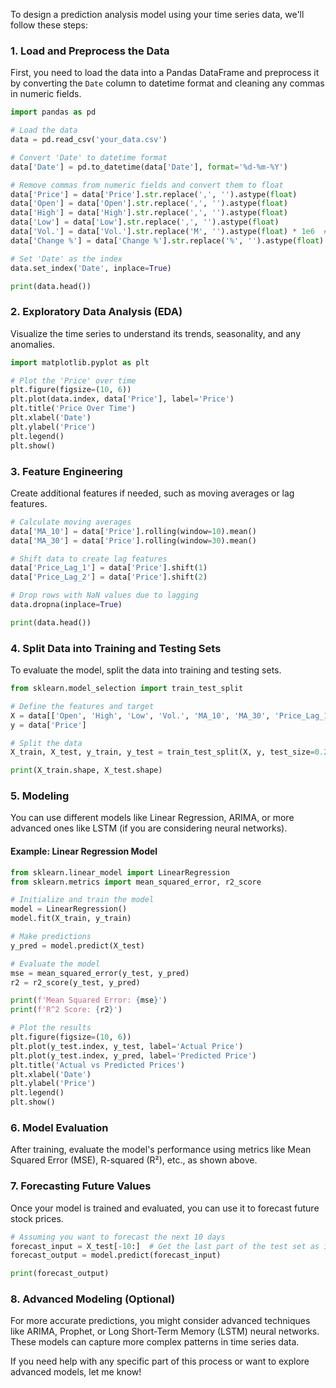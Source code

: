 To design a prediction analysis model using your time series data, we'll follow these steps:

### 1. **Load and Preprocess the Data**
First, you need to load the data into a Pandas DataFrame and preprocess it by converting the `Date` column to datetime format and cleaning any commas in numeric fields.

```python
import pandas as pd

# Load the data
data = pd.read_csv('your_data.csv')

# Convert 'Date' to datetime format
data['Date'] = pd.to_datetime(data['Date'], format='%d-%m-%Y')

# Remove commas from numeric fields and convert them to float
data['Price'] = data['Price'].str.replace(',', '').astype(float)
data['Open'] = data['Open'].str.replace(',', '').astype(float)
data['High'] = data['High'].str.replace(',', '').astype(float)
data['Low'] = data['Low'].str.replace(',', '').astype(float)
data['Vol.'] = data['Vol.'].str.replace('M', '').astype(float) * 1e6  # Assuming volume is in millions
data['Change %'] = data['Change %'].str.replace('%', '').astype(float)

# Set 'Date' as the index
data.set_index('Date', inplace=True)

print(data.head())
```

### 2. **Exploratory Data Analysis (EDA)**
Visualize the time series to understand its trends, seasonality, and any anomalies.

```python
import matplotlib.pyplot as plt

# Plot the 'Price' over time
plt.figure(figsize=(10, 6))
plt.plot(data.index, data['Price'], label='Price')
plt.title('Price Over Time')
plt.xlabel('Date')
plt.ylabel('Price')
plt.legend()
plt.show()
```

### 3. **Feature Engineering**
Create additional features if needed, such as moving averages or lag features.

```python
# Calculate moving averages
data['MA_10'] = data['Price'].rolling(window=10).mean()
data['MA_30'] = data['Price'].rolling(window=30).mean()

# Shift data to create lag features
data['Price_Lag_1'] = data['Price'].shift(1)
data['Price_Lag_2'] = data['Price'].shift(2)

# Drop rows with NaN values due to lagging
data.dropna(inplace=True)

print(data.head())
```

### 4. **Split Data into Training and Testing Sets**
To evaluate the model, split the data into training and testing sets.

```python
from sklearn.model_selection import train_test_split

# Define the features and target
X = data[['Open', 'High', 'Low', 'Vol.', 'MA_10', 'MA_30', 'Price_Lag_1', 'Price_Lag_2']]
y = data['Price']

# Split the data
X_train, X_test, y_train, y_test = train_test_split(X, y, test_size=0.2, shuffle=False)

print(X_train.shape, X_test.shape)
```

### 5. **Modeling**
You can use different models like Linear Regression, ARIMA, or more advanced ones like LSTM (if you are considering neural networks).

#### Example: Linear Regression Model

```python
from sklearn.linear_model import LinearRegression
from sklearn.metrics import mean_squared_error, r2_score

# Initialize and train the model
model = LinearRegression()
model.fit(X_train, y_train)

# Make predictions
y_pred = model.predict(X_test)

# Evaluate the model
mse = mean_squared_error(y_test, y_pred)
r2 = r2_score(y_test, y_pred)

print(f'Mean Squared Error: {mse}')
print(f'R^2 Score: {r2}')

# Plot the results
plt.figure(figsize=(10, 6))
plt.plot(y_test.index, y_test, label='Actual Price')
plt.plot(y_test.index, y_pred, label='Predicted Price')
plt.title('Actual vs Predicted Prices')
plt.xlabel('Date')
plt.ylabel('Price')
plt.legend()
plt.show()
```

### 6. **Model Evaluation**
After training, evaluate the model's performance using metrics like Mean Squared Error (MSE), R-squared (R²), etc., as shown above.

### 7. **Forecasting Future Values**
Once your model is trained and evaluated, you can use it to forecast future stock prices.

```python
# Assuming you want to forecast the next 10 days
forecast_input = X_test[-10:]  # Get the last part of the test set as input
forecast_output = model.predict(forecast_input)

print(forecast_output)
```

### 8. **Advanced Modeling (Optional)**
For more accurate predictions, you might consider advanced techniques like ARIMA, Prophet, or Long Short-Term Memory (LSTM) neural networks. These models can capture more complex patterns in time series data.

If you need help with any specific part of this process or want to explore advanced models, let me know!